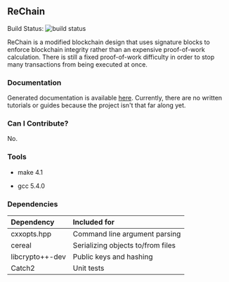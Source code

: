 ## ReChain

Build Status: ![build status](https://travis-ci.org/mjhouse/rechain.svg?branch=master)

ReChain is a modified blockchain design that uses signature blocks to enforce blockchain
integrity rather than an expensive proof-of-work calculation. There is still a fixed
proof-of-work difficulty in order to stop many transactions from being executed at once.

### Documentation

Generated documentation is available [here](https://mjhouse.github.io/rechain/). Currently,
there are no written tutorials or guides because the project isn't that far along yet.

### Can I Contribute?

No.

### Tools

* make 4.1

* gcc 5.4.0

### Dependencies

| Dependency		| Included for				|
|:----------------------|:--------------------------------------|
| cxxopts.hpp		| Command line argument parsing 	|
| cereal		| Serializing objects to/from files	|
| libcrypto++-dev	| Public keys and hashing		|
| Catch2		| Unit tests				|
